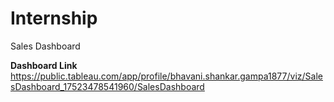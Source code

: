 # Internship
Sales Dashboard

**Dashboard Link** https://public.tableau.com/app/profile/bhavani.shankar.gampa1877/viz/SalesDashboard_17523478541960/SalesDashboard
